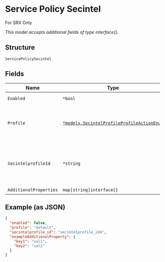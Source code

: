 
# Service Policy Secintel

For SRX Only

*This model accepts additional fields of type interface{}.*

## Structure

`ServicePolicySecintel`

## Fields

| Name | Type | Tags | Description |
|  --- | --- | --- | --- |
| `Enabled` | `*bool` | Optional | **Default**: `false` |
| `Profile` | [`*models.SecintelProfileProfileActionEnum`](../../doc/models/secintel-profile-profile-action-enum.md) | Optional | enum: `default`, `standard`, `strict`<br>**Default**: `"default"` |
| `SecintelprofileId` | `*string` | Optional | org-level secintel Profile can be used, this takes precendence over 'profile' |
| `AdditionalProperties` | `map[string]interface{}` | Optional | - |

## Example (as JSON)

```json
{
  "enabled": false,
  "profile": "default",
  "secintelprofile_id": "secintelprofile_id4",
  "exampleAdditionalProperty": {
    "key1": "val1",
    "key2": "val2"
  }
}
```

